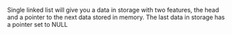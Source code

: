 Single linked list will give you a data in storage with two features, the head and a pointer to the next data stored in memory. The last data in storage has a pointer set to NULL
